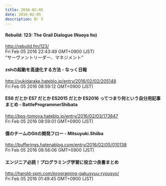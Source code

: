 ```yaml
---
title: 2016-02-05
date: 2016-02-05
description: B! 5
---
```


#### Rebuild: 123: The Grail Dialogue (Naoya Ito)
http://rebuild.fm/123/<br>
Fri Feb 05 2016 22:43:49 GMT+0900 (JST)<br>
“サーヴァントリーダー、マネジメント”


#### zshの起動を高速化する方法 - なっく日報
http://yukidarake.hateblo.jp/entry/2016/02/02/205148<br>
Fri Feb 05 2016 08:59:12 GMT+0900 (JST)<br>


#### ES6 だとか ES7 だとか ES2015 だとか ES2016 ってつまり何という自分用記事まとめ - BattleProgrammerShibata
http://bps-tomoya.hateblo.jp/entry/2016/02/03/173847<br>
Fri Feb 05 2016 08:59:01 GMT+0900 (JST)<br>


#### 僕のチームのGitの開発フロー - Mitsuyuki.Shiiba
http://bufferings.hatenablog.com/entry/2016/02/05/010138<br>
Fri Feb 05 2016 08:56:06 GMT+0900 (JST)<br>


#### エンジニア必読！プログラミング学習に役立つ良書まとめ
http://harold-spm.com/programing-gakusyuu-ryousyo/<br>
Fri Feb 05 2016 01:49:45 GMT+0900 (JST)<br>


